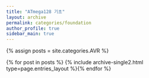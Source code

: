 ```yaml
---
title: "ATmega128 기초"
layout: archive
permalink: categories/foundation
author_profile: true
sidebar_main: true
---
```


{% assign posts = site.categories.AVR %}

{% for post in posts %} {% include archive-single2.html type=page.entries_layout %}{% endfor %}
